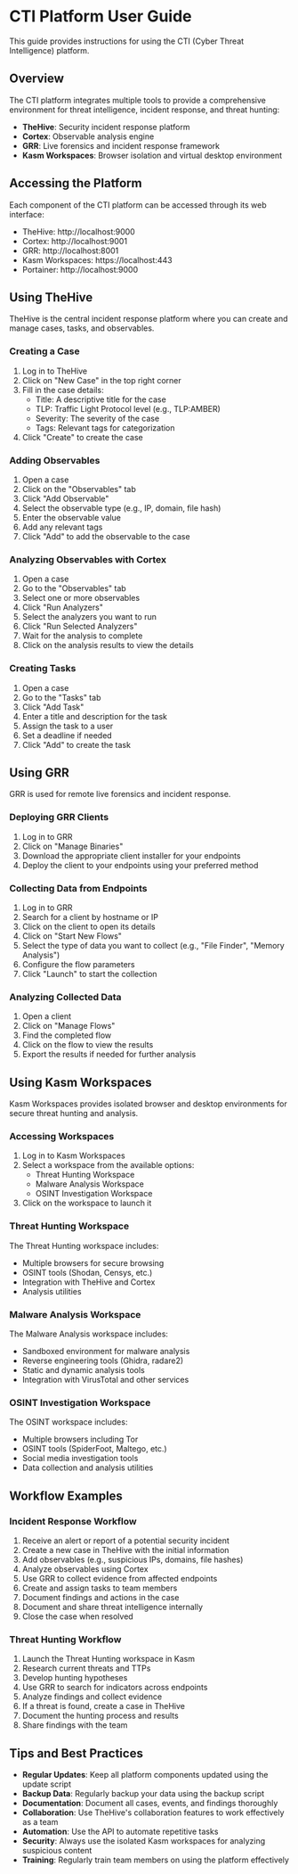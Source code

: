 # CTI Platform User Guide

This guide provides instructions for using the CTI (Cyber Threat Intelligence) platform.

## Overview

The CTI platform integrates multiple tools to provide a comprehensive environment for threat intelligence, incident response, and threat hunting:

- **TheHive**: Security incident response platform
- **Cortex**: Observable analysis engine
- **GRR**: Live forensics and incident response framework
- **Kasm Workspaces**: Browser isolation and virtual desktop environment

## Accessing the Platform

Each component of the CTI platform can be accessed through its web interface:

- TheHive: http://localhost:9000
- Cortex: http://localhost:9001
- GRR: http://localhost:8001
- Kasm Workspaces: https://localhost:443
- Portainer: http://localhost:9000

## Using TheHive

TheHive is the central incident response platform where you can create and manage cases, tasks, and observables.

### Creating a Case

1. Log in to TheHive
2. Click on "New Case" in the top right corner
3. Fill in the case details:
   - Title: A descriptive title for the case
   - TLP: Traffic Light Protocol level (e.g., TLP:AMBER)
   - Severity: The severity of the case
   - Tags: Relevant tags for categorization
4. Click "Create" to create the case

### Adding Observables

1. Open a case
2. Click on the "Observables" tab
3. Click "Add Observable"
4. Select the observable type (e.g., IP, domain, file hash)
5. Enter the observable value
6. Add any relevant tags
7. Click "Add" to add the observable to the case

### Analyzing Observables with Cortex

1. Open a case
2. Go to the "Observables" tab
3. Select one or more observables
4. Click "Run Analyzers"
5. Select the analyzers you want to run
6. Click "Run Selected Analyzers"
7. Wait for the analysis to complete
8. Click on the analysis results to view the details

### Creating Tasks

1. Open a case
2. Go to the "Tasks" tab
3. Click "Add Task"
4. Enter a title and description for the task
5. Assign the task to a user
6. Set a deadline if needed
7. Click "Add" to create the task

## Using GRR

GRR is used for remote live forensics and incident response.

### Deploying GRR Clients

1. Log in to GRR
2. Click on "Manage Binaries"
3. Download the appropriate client installer for your endpoints
4. Deploy the client to your endpoints using your preferred method

### Collecting Data from Endpoints

1. Log in to GRR
2. Search for a client by hostname or IP
3. Click on the client to open its details
4. Click on "Start New Flows"
5. Select the type of data you want to collect (e.g., "File Finder", "Memory Analysis")
6. Configure the flow parameters
7. Click "Launch" to start the collection

### Analyzing Collected Data

1. Open a client
2. Click on "Manage Flows"
3. Find the completed flow
4. Click on the flow to view the results
5. Export the results if needed for further analysis

## Using Kasm Workspaces

Kasm Workspaces provides isolated browser and desktop environments for secure threat hunting and analysis.

### Accessing Workspaces

1. Log in to Kasm Workspaces
2. Select a workspace from the available options:
   - Threat Hunting Workspace
   - Malware Analysis Workspace
   - OSINT Investigation Workspace
3. Click on the workspace to launch it

### Threat Hunting Workspace

The Threat Hunting workspace includes:

- Multiple browsers for secure browsing
- OSINT tools (Shodan, Censys, etc.)
- Integration with TheHive and Cortex
- Analysis utilities

### Malware Analysis Workspace

The Malware Analysis workspace includes:

- Sandboxed environment for malware analysis
- Reverse engineering tools (Ghidra, radare2)
- Static and dynamic analysis tools
- Integration with VirusTotal and other services

### OSINT Investigation Workspace

The OSINT workspace includes:

- Multiple browsers including Tor
- OSINT tools (SpiderFoot, Maltego, etc.)
- Social media investigation tools
- Data collection and analysis utilities

## Workflow Examples

### Incident Response Workflow

1. Receive an alert or report of a potential security incident
2. Create a new case in TheHive with the initial information
3. Add observables (e.g., suspicious IPs, domains, file hashes)
4. Analyze observables using Cortex
5. Use GRR to collect evidence from affected endpoints
6. Create and assign tasks to team members
7. Document findings and actions in the case
8. Document and share threat intelligence internally
9. Close the case when resolved

### Threat Hunting Workflow

1. Launch the Threat Hunting workspace in Kasm
2. Research current threats and TTPs
3. Develop hunting hypotheses
4. Use GRR to search for indicators across endpoints
5. Analyze findings and collect evidence
6. If a threat is found, create a case in TheHive
7. Document the hunting process and results
8. Share findings with the team

## Tips and Best Practices

- **Regular Updates**: Keep all platform components updated using the update script
- **Backup Data**: Regularly backup your data using the backup script
- **Documentation**: Document all cases, events, and findings thoroughly
- **Collaboration**: Use TheHive's collaboration features to work effectively as a team
- **Automation**: Use the API to automate repetitive tasks
- **Security**: Always use the isolated Kasm workspaces for analyzing suspicious content
- **Training**: Regularly train team members on using the platform effectively

